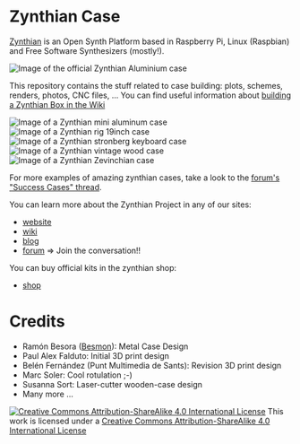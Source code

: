 # Zynthian Case

[Zynthian](http://zynthian.org) is an Open Synth Platform based in Raspberry Pi, Linux (Raspbian) and Free Software Synthesizers (mostly!).

![Image of the official Zynthian Aluminium case](http://zynthian.org/img/github/zynthian_case_v4.jpg)

This repository contains the stuff related to case building: plots, schemes, renders, photos, CNC files, ...
You can find useful information about [building a Zynthian Box in the Wiki](http://wiki.zynthian.org/index.php/Zynthian_Box_Building)

![Image of a Zynthian mini aluminum case](https://zynthian.org/img/github/community_cases/zynthian_minialucase.jpg)
![Image of a Zynthian rig 19inch case](https://zynthian.org/img/github/community_cases/zynthian_rig_19.jpg)
![Image of a Zynthian stronberg keyboard case](https://zynthian.org/img/github/community_cases/zynthian_stronberg_zh2_01.jpeg)
![Image of a Zynthian vintage wood case](https://zynthian.org/img/github/community_cases/zynthian_wood_vintage_01.jpeg)
![Image of a Zynthian Zevinchian case](https://zynthian.org/img/github/community_cases/zynthian_zevinchian_03.jpg)

For more examples of amazing zynthian cases, take a look to the [forum's "Success Cases" thread](https://discourse.zynthian.org/t/success-cases/41).

You can learn more about the Zynthian Project in any of our sites: 

+ [website](https://zynthian.org)
+ [wiki](https://wiki.zynthian.org)
+ [blog](https://blog.zynthian.org)
+ [forum](https://discourse.zynthian.org) => Join the conversation!!

You can buy official kits in the zynthian shop:

+ [shop](https://shop.zynthian.org)

# Credits
 + Ramón Besora ([Besmon](http://www.besmon.com)): Metal Case Design
 + Paul Alex Falduto: Initial 3D print design
 + Belén Fernández (Punt Multimedia de Sants): Revision 3D print design
 + Marc Soler: Cool rotulation ;-)
 + Susanna Sort: Laser-cutter wooden-case design
 + Many more ...


[![Creative Commons Attribution-ShareAlike 4.0 International License](https://upload.wikimedia.org/wikipedia/commons/f/f3/CC-BY-SA_3_icon_88x31.png)](
http://creativecommons.org/licenses/by-sa/4.0/)
This work is licensed under a [Creative Commons Attribution-ShareAlike 4.0 International License](http://creativecommons.org/licenses/by-sa/4.0/)

